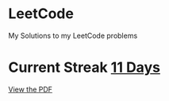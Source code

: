 # LeetCode
My Solutions to my LeetCode problems
# Current Streak <u>11 Days</u>

[View the PDF](https://raw.githubusercontent.com/Keaton-Clark/LeetCode/main/main.pdf)
